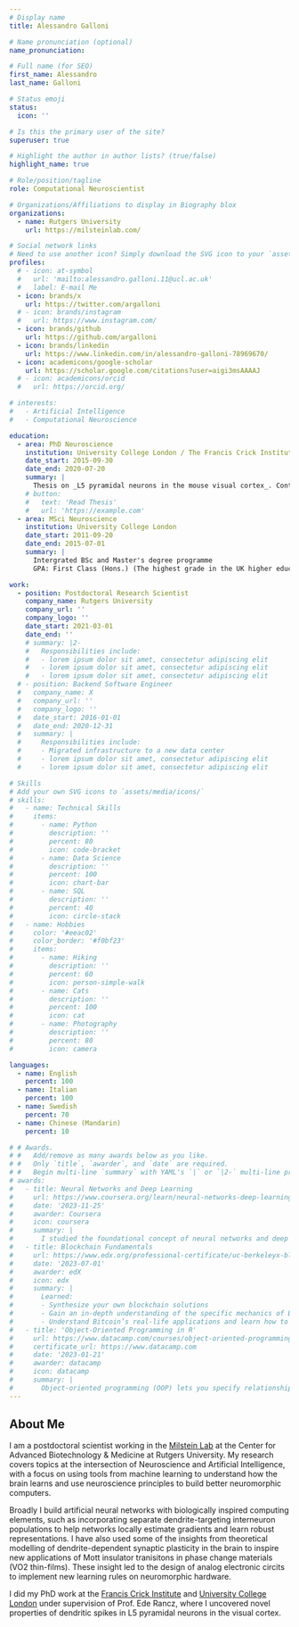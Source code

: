 ```yaml
---
# Display name
title: Alessandro Galloni

# Name pronunciation (optional)
name_pronunciation: 

# Full name (for SEO)
first_name: Alessandro
last_name: Galloni

# Status emoji
status:
  icon: ''

# Is this the primary user of the site?
superuser: true

# Highlight the author in author lists? (true/false)
highlight_name: true

# Role/position/tagline
role: Computational Neuroscientist

# Organizations/Affiliations to display in Biography blox
organizations:
  - name: Rutgers University
    url: https://milsteinlab.com/

# Social network links
# Need to use another icon? Simply download the SVG icon to your `assets/media/icons/` folder.
profiles:
  # - icon: at-symbol
  #   url: 'mailto:alessandro.galloni.11@ucl.ac.uk'
  #   label: E-mail Me
  - icon: brands/x
    url: https://twitter.com/argalloni
  # - icon: brands/instagram
  #   url: https://www.instagram.com/
  - icon: brands/github
    url: https://github.com/argalloni
  - icon: brands/linkedin
    url: https://www.linkedin.com/in/alessandro-galloni-78969670/
  - icon: academicons/google-scholar
    url: https://scholar.google.com/citations?user=aigi3msAAAAJ
  # - icon: academicons/orcid
  #   url: https://orcid.org/

# interests:
#   - Artificial Intelligence
#   - Computational Neuroscience

education:
  - area: PhD Neuroscience
    institution: University College London / The Francis Crick Institute
    date_start: 2015-09-30
    date_end: 2020-07-20
    summary: |
      Thesis on _L5 pyramidal neurons in the mouse visual cortex_. Contributions published in eLife and Journal of Neroscience, and work presented a the Computational & Systems Neuroscience conference (COSYNE) and the Society for Neuroscience conferences.
    # button:
    #   text: 'Read Thesis'
    #   url: 'https://example.com'
  - area: MSci Neuroscience
    institution: University College London
    date_start: 2011-09-20
    date_end: 2015-07-01
    summary: |
      Intergrated BSc and Master's degree programme
      GPA: First Class (Hons.) (The highest grade in the UK higher education system)

work:
  - position: Postdoctoral Research Scientist
    company_name: Rutgers University
    company_url: ''
    company_logo: ''
    date_start: 2021-03-01
    date_end: ''
    # summary: |2-
    #   Responsibilities include:
    #   - lorem ipsum dolor sit amet, consectetur adipiscing elit
    #   - lorem ipsum dolor sit amet, consectetur adipiscing elit
    #   - lorem ipsum dolor sit amet, consectetur adipiscing elit
  # - position: Backend Software Engineer
  #   company_name: X
  #   company_url: ''
  #   company_logo: ''
  #   date_start: 2016-01-01
  #   date_end: 2020-12-31
  #   summary: |
  #     Responsibilities include:
  #     - Migrated infrastructure to a new data center
  #     - lorem ipsum dolor sit amet, consectetur adipiscing elit
  #     - lorem ipsum dolor sit amet, consectetur adipiscing elit

# Skills
# Add your own SVG icons to `assets/media/icons/`
# skills:
#   - name: Technical Skills
#     items:
#       - name: Python
#         description: ''
#         percent: 80
#         icon: code-bracket
#       - name: Data Science
#         description: ''
#         percent: 100
#         icon: chart-bar
#       - name: SQL
#         description: ''
#         percent: 40
#         icon: circle-stack
#   - name: Hobbies
#     color: '#eeac02'
#     color_border: '#f0bf23'
#     items:
#       - name: Hiking
#         description: ''
#         percent: 60
#         icon: person-simple-walk
#       - name: Cats
#         description: ''
#         percent: 100
#         icon: cat
#       - name: Photography
#         description: ''
#         percent: 80
#         icon: camera

languages:
  - name: English
    percent: 100
  - name: Italian
    percent: 100
  - name: Swedish
    percent: 70
  - name: Chinese (Mandarin)
    percent: 10    

# # Awards.
# #   Add/remove as many awards below as you like.
# #   Only `title`, `awarder`, and `date` are required.
# #   Begin multi-line `summary` with YAML's `|` or `|2-` multi-line prefix and indent 2 spaces below.
# awards:
#   - title: Neural Networks and Deep Learning
#     url: https://www.coursera.org/learn/neural-networks-deep-learning
#     date: '2023-11-25'
#     awarder: Coursera
#     icon: coursera
#     summary: |
#       I studied the foundational concept of neural networks and deep learning. By the end, I was familiar with the significant technological trends driving the rise of deep learning; build, train, and apply fully connected deep neural networks; implement efficient (vectorized) neural networks; identify key parameters in a neural network’s architecture; and apply deep learning to your own applications.
#   - title: Blockchain Fundamentals
#     url: https://www.edx.org/professional-certificate/uc-berkeleyx-blockchain-fundamentals
#     date: '2023-07-01'
#     awarder: edX
#     icon: edx
#     summary: |
#       Learned:
#       - Synthesize your own blockchain solutions
#       - Gain an in-depth understanding of the specific mechanics of Bitcoin
#       - Understand Bitcoin’s real-life applications and learn how to attack and destroy Bitcoin, Ethereum, smart contracts and Dapps, and alternatives to Bitcoin’s Proof-of-Work consensus algorithm
#   - title: 'Object-Oriented Programming in R'
#     url: https://www.datacamp.com/courses/object-oriented-programming-with-s3-and-r6-in-r
#     certificate_url: https://www.datacamp.com
#     date: '2023-01-21'
#     awarder: datacamp
#     icon: datacamp
#     summary: |
#       Object-oriented programming (OOP) lets you specify relationships between functions and the objects that they can act on, helping you manage complexity in your code. This is an intermediate level course, providing an introduction to OOP, using the S3 and R6 systems. S3 is a great day-to-day R programming tool that simplifies some of the functions that you write. R6 is especially useful for industry-specific analyses, working with web APIs, and building GUIs.
---
```


## About Me

I am a postdoctoral scientist working in the [Milstein Lab](https://milsteinlab.com) at the Center for Advanced Biotechnology & Medicine at Rutgers University. My research covers topics at the intersection of Neuroscience and Artificial Intelligence, with a focus on using tools from machine learning to understand how the brain learns and use neuroscience principles to build better neuromorphic computers. 

Broadly I build artificial neural networks with biologically inspired computing elements, such as incorporating separate dendrite-targeting interneuron populations to help networks locally estimate gradients and learn robust representations. I have also used some of the insights from theoretical modelling of dendrite-dependent synaptic plasticity in the brain to inspire new applications of Mott insulator tranisitons in phase change materials (VO2 thin-films). These insight led to the design of analog electronic circits to implement new learning rules on neuromorphic hardware.

I did my PhD work at the [Francis Crick Institute](https://www.crick.ac.uk) and [University College London](https://www.ucl.ac.uk) under supervision of Prof. Ede Rancz, where I uncovered novel properties of dendritic spikes in L5 pyramidal neurons in the visual cortex. 